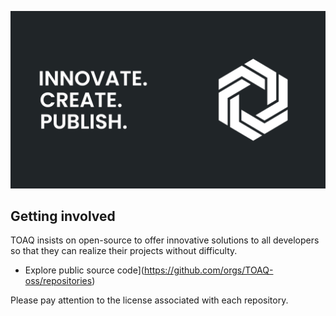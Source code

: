 ![Banner of TOAQ](https://github.com/TOAQ-Company/.github/blob/master/profile/toaq_banner.png?raw=true)

## Getting involved

TOAQ insists on open-source to offer innovative solutions to all developers so that they can realize their projects without difficulty.

* Explore public source code](https://github.com/orgs/TOAQ-oss/repositories)

Please pay attention to the license associated with each repository.
